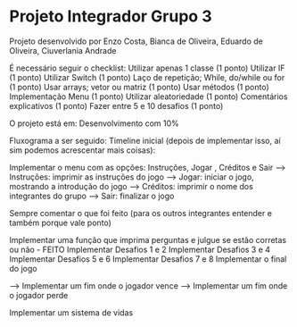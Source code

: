 # Projeto Integrador Grupo 3
 Projeto desenvolvido por Enzo Costa, Bianca de Oliveira, Eduardo de Oliveira,  Ciuverlania Andrade
 
É necessário seguir o checklist:
Utilizar apenas 1 classe (1 ponto)
Utilizar IF (1 ponto)
Utilizar Switch (1 ponto)
Laço de repetição; While, do/while ou for (1 ponto)
Usar arrays; vetor ou matriz (1 ponto)
Usar métodos (1 ponto)
Implementação Menu (1 ponto)
Utilizar aleatoriedade (1 ponto)
Comentários explicativos (1 ponto)
Fazer entre 5 e 10 desafios (1 ponto)

O projeto está em: Desenvolvimento com 10%

Fluxograma a ser seguido: 
Timeline inicial (depois de implementar isso, aí sim podemos acrescentar mais coisas):

Implementar o menu com as opções: Instruções, Jogar , Créditos e Sair
--> Instruções: imprimir as instruções do jogo
--> Jogar: iniciar o jogo, mostrando a introdução do jogo
--> Créditos: imprimir o nome dos integrantes do grupo
--> Sair: finalizar o jogo

Sempre comentar o que foi feito (para os outros integrantes entender e também porque vale ponto)

Implementar uma função que imprima perguntas e julgue se estão corretas ou não - FEITO
Implementar Desafios 1 e 2
Implementar Desafios 3 e 4
Implementar Desafios 5 e 6
Implementar Desafios 7 e 8
Implementar o final do jogo

--> Implementar um fim onde o jogador vence
--> Implementar um fim onde o jogador perde

Implementar um sistema de vidas
